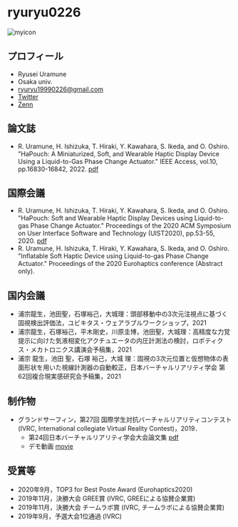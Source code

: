 # ryuryu0226

![myicon](https://pbs.twimg.com/profile_images/1142098706176466944/NTaaVEEK.jpg_bigger)

## プロフィール
* Ryusei Uramune
* Osaka univ.
* ryuryu19990226@gmail.com
* [Twitter](https://twitter.com/ryuryu19990226)
* [Zenn](https://kamino.hatenablog.com/archive)
<!-- * [GitHub](https://github.com/ryuryu0226) -->

## 論文誌
* R. Uramune, H. Ishizuka, T. Hiraki, Y. Kawahara, S. Ikeda, and O. Oshiro. "HaPouch: A Miniaturized, Soft, and Wearable Haptic Display Device Using a Liquid-to-Gas Phase Change Actuator." IEEE Access, vol.10, pp.16830-16842, 2022. [pdf](https://ieeexplore.ieee.org/document/9674885)

## 国際会議
* R. Uramune, H. Ishizuka, T. Hiraki, Y. Kawahara, S. Ikeda, and O. Oshiro. "HaPouch: Soft and Wearable Haptic Display Devices using Liquid-to-gas Phase Change Actuator." Proceedings of the 2020 ACM Symposium on User Interface Software and Technology (UIST2020), pp.53-55, 2020. [pdf](https://dl.acm.org/doi/10.1145/3379350.3416183)
* R. Uramune, H. Ishizuka, T. Hiraki, Y. Kawahara, S. Ikeda, and O. Oshiro. "Inflatable Soft Haptic Device using Liquid-to-gas Phase Change Actuator." Proceedings of the 2020 Eurohaptics conference (Abstract only).

## 国内会議
* 浦宗龍生，池田聖，石塚裕己，大城理：頭部移動中の3次元注視点に基づく固視検出評価法，ユビキタス・ウェアラブルワークショップ，2021
* 浦宗龍生，石塚裕己，平木剛史，川原圭博，池田聖，大城理：高精度な力覚提示に向けた気液相変化アクチュエータの内圧計測法の検討，ロボティクス・メカトロニクス講演会予稿集，2021
* 浦宗 龍生，池田 聖，石塚 裕己，大城 理：固視の3次元位置と仮想物体の表面形状を用いた視線計測器の自動較正，日本バーチャルリアリティ学会 第62回複合現実感研究会予稿集，2021

## 制作物
* グランドサーフィン，第27回 国際学生対抗バーチャルリアリティコンテスト (IVRC, International collegiate Virtual Reality Contest)，2019．
  * 第24回日本バーチャルリアリティ学会大会論文集 [pdf](http://conference.vrsj.org/ac2019/program/common/doc/pdf/6B-10.pdf)
  * デモ動画 [movie](https://www.youtube.com/watch?v=KmB_KYzaF6Q)

## 受賞等
* 2020年9月，TOP3 for Best Poste Award (Eurohaptics2020)
* 2019年11月，決勝大会 GREE賞 (IVRC, GREEによる協賛企業賞)
* 2019年11月，決勝大会 チームラボ賞 (IVRC, チームラボによる協賛企業賞)
* 2019年9月，予選大会1位通過 (IVRC)
